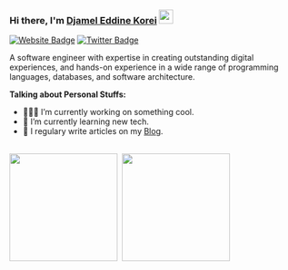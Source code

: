### Hi there, I'm <a href="https://djamelkorei.com" target="_blank">Djamel Eddine Korei</a> <img src="https://media.giphy.com/media/hvRJCLFzcasrR4ia7z/giphy.gif" width="25px" height="25px">

[![Website Badge](https://img.shields.io/badge/-Porfolio-000000?style=flat-square&logo=google-chrome&logoColor=white)](https://djamelkorei.com)
[![Twitter Badge](https://img.shields.io/badge/-Blog-000000?style=flat-square&logo=Hashnode&logoColor=white)](https://dev.djamelkorei.com)


A software engineer with expertise in creating outstanding digital experiences, and hands-on experience in a wide range of programming languages, databases, and software architecture.

**Talking about Personal Stuffs:**

- 👨🏻‍💻 I’m currently working on something cool.
- 🚀 I’m currently learning new tech.
- 📝 I regulary write articles on my [Blog](https://dev.djamelkorei.com).

</br>

<div class="Box d-flex  p-3 width-full">
  <div style="display: flex; gap: .5rem;flex-wrap: wrap">
    <img height="190em" src="https://github-stats-kr.vercel.app/api?username=djamelkorei&show_icons=true&count_private=true&include_all_commits=true&theme=radical&layout=compact&hide_title=true&card_width=200&text_bold=false" />
    <img height="190em" src="https://github-stats-kr.vercel.app/api/top-langs/?username=djamelkorei&show_icons=true&layout=compact&langs_count=10&theme=radical&hide_title=true"/>
  </div>
</div>


